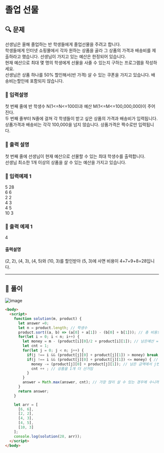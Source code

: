 # 졸업 선물

##  🔍 문제 
선생님은 올해 졸업하는 반 학생들에게 졸업선물을 주려고 합니다.  
학생들에게 인터넷 쇼핑몰에서 각자 원하는 상품을 골라 그 상품의 가격과 배송비를 제출하라고 했습니다. 선생님이 가지고 있는 예산은 한정되어 있습니다.  
현재 예산으로 최대 몇 명의 학생에게 선물을 사줄 수 있는지 구하는 프로그램을 작성하세요.  
선생님은 상품 하나를 50% 할인해서(반 가격) 살 수 있는 쿠폰을 가지고 있습니다. 배송비는할인에 포함되지 않습니다.  

### 🔹 입력설명
첫 번째 줄에 반 학생수 N(1<=N<=1000)과 예산 M(1<=M<=100,000,000)이 주어진다.  
두 번째 줄부터 N줄에 걸쳐 각 학생들이 받고 싶은 상품의 가격과 배송비가 입력됩니다.
상품가격과 배송비는 각각 100,000을 넘지 않습니다. 상품가격은 짝수로만 입력됩니다.  

### 🔹 출력 설명
첫 번째 줄에 선생님이 현재 예산으로 선물할 수 있는 최대 학생수를 출력합니다.  
선생님 최소한 1개 이상의 상품을 살 수 있는 예산을 가지고 있습니다.  


### 🔹 입력예제 1
5 28  
6 6  
2 2  
4 3  
4 5  
10 3  

### 🔹 출력 예제 1
4 

#### 출력설명
(2, 2), (4, 3), (4, 5)와 (10, 3)를 할인받아 (5, 3)에 사면 비용이 4+7+9+8=28입니다.   

----

##  📌 풀이

![image](https://user-images.githubusercontent.com/28912774/116836506-ba91e380-ac01-11eb-995e-93f053f0f8e7.png)


```html
<body>
  <script>
    function solution(m, product) {
      let answer =0;
      let n = product.length; // 학생수
      product.sort((a, b) => (a[0] + a[1]) - (b[0] + b[1])); // 총 비용으로 위에부터 콜백 함수 사용하여 오른차순 정렬
      for(let i = 0; i < n; i++) {
        let money = m - (product[i][0]/2 + product[i][1]); // 남은예산 = 총 예산 -(쿠폰을 적용한 i번째 0번 index의 상품가격 + 배송비)
        let cnt = 1;
        for(let j = 0; j < n; j++) {
          if(j !== i && (product[j][0] + product[j][1]) > money) break; // 사려는 비용이 예산 보다 클경우에는, 더이상 살 수 없으니까 break 
          if(j !== i && (product[j][0] + product[j][1]) <= money) { // i는 이미 위에서 샀기 때문에 포함 시키면 안됨 , 그리고 살려고 하는 비용이 남은 예산보다 작거나 같아야 됨
            money -= (product[j][0] + product[j][1]); // 남은 금액에서 j번째 금액을 빼고 나머지 예산 return
            cnt ++ ; // 상품을 1개 더 산거임
          }
        }
        answer = Math.max(answer, cnt); // 가장 많이 살 수 있는 경우에 수니까 max 로 걸러줌
      }
      return answer;
    }

    let arr = [
      [6, 6],
      [2, 2],
      [4, 3],
      [4, 5],
      [10, 3]
    ];
    console.log(solution(28, arr));
  </script>
</body>
```
